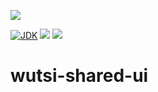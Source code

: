 [![](https://github.com/wutsi/wutsi-shared-ui/actions/workflows/master.yml/badge.svg)](https://github.com/wutsi/wutsi-shared-ui/actions/workflows/master.yml)

[![JDK](https://img.shields.io/badge/jdk-11-brightgreen.svg)](https://jdk.java.net/11/)
[![](https://img.shields.io/badge/maven-3.6-brightgreen.svg)](https://maven.apache.org/download.cgi)
![](https://img.shields.io/badge/language-kotlin-blue.svg)

# wutsi-shared-ui
